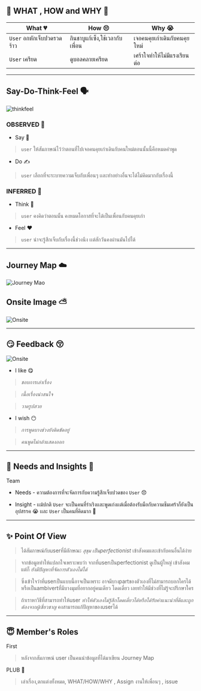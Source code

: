 
## 💭 WHAT , HOW and WHY 💭

| What 💔 | How 😔 | Why 😭|
| ------------- | ------------- | ------------- |
| `User` อกหักเจ็บปวดรวดร้าว | กินชาบูแก้เซ็ง,ใช้เวลากับเพื่อน | เจอคนคุยเก่าเดินกับคนคุยใหม่ |
| `User` เครียด | ดูบอลคลายเครียด | เศร้าใจทำให้ไม่มีแรงเรียนต่อ |

-------
## Say-Do-Think-Feel 🗣️
![thinkfeel](../Design%20Thinking/images/thinkfeel.jpeg)
### OBSERVED 👀
 * Say 💬
 > `user` ให้สัมภาษณ์ไว้ว่าตอนที่ไปเจอคนคุยเก่าเดินกับคนใหม่ตอนนั้นนี้คือหมดคำพูด
 * Do ✍️
 > `user` เลือกที่จะระบายความเจ็บกับเพื่อนๆ เเละทำอย่างอื่นจะได้ไม่คิดมากกับเรื่องนี้
### INFERRED 🤔
 * Think 💭
 > `user` คงคิดว่าตอนนั้น คงหมดโอกาสที่จะได้เป็นเพื่อนกับคนคุยเก่า
 * Feel ❤️
 > `user` น่าจะรู้สึกเจ็บกับเรื่องนี้ช่วงนึง เเต่สักวันคงผ่านมันไปได้
-------
## Journey Map ☁️

![Journey Mao](../Design%20Thinking/images/JourneyMap.jpg)

## Onsite Image ⛅
![Onsite](../Design%20Thinking/images/JourneyMap-onsite.jpg)

-------
## :smirk: Feedback :kissing_closed_eyes:

![Onsite](./images/Journeymap2.jpg)
* I like :yum:
> _ชอบการเล่าเรื่อง_

> _เนื้อเรื่องน่าสนใจ_

> _วาดรูปสวย_

* I wish :no_mouth:
> _การพูดบางช่วงยังติดขัดอยู่_

> _คนพูดไม่กล้าแสดงออก_
-------
## 🤯 Needs and Insights 👀
Team
* Needs - ความต้องการที่จะจัดการกับความรู้สึกเจ็บปวดของ `User` 😞

* Insight - เเม้ปกติ `User` จะเป็นคนที่ร่าเริงเเละพูดเก่งเเต่เมื่อต้องรับมือกับความซึมเศร้าก็ยังเป็นอุปสรรค 😭 เเละ `User` เป็นคนที่คิดมาก 🧠
-------
## ✨ Point Of View 

>ได้สัมภาษณ์กับuserที่มีลักษณะ _สุขุม เป็นperfectionist_ เข้าสังคมและเข้ากับคนอื่นได้ง่าย 

>จากข้อมูลทำให้แปลกใจเพราะพบว่า จากที่userเป็นperfectionist ดูเป็นผู้ใหญ่ เข้าสังคมแต่ก็ _ยังมีปัญหาที่จัดการตัวเองไม่ได้_

>ซึ่งเข้าใจว่าที่userเป็นแบบนี้อาจเป็นเพราะ อาจมีบางpartของตัวเองที่ไม่สามารถบอกใครได้ หรือเป็นambivertที่มีบางมุมที่อยากอยู่คนเดียว โดดเดี่ยว เลยทำให้มีช่วงที่ไม่รู้จะปรึกษาใคร 

>ถ้าเราหาวิธีที่สามารถทำให้user _ทำให้ตัวเองไม่รู้สึกโดดเดี่ยวได้หรือได้รับคำแนะนำที่ดีและถูกต้องจากผู้เชี่ยวชาญ_ คงสามารถแก้ปัญหาของuserได้

-------
## :innocent: Member's Roles
First
> หลังจากสัมภาษณ์ user เป็นคนนำข้อมูลที่ได้มาเขียน Journey Map

PLUB 💫
> เล่าเรื่อง,ตกแต่งทั้งหมด, WHAT/HOW/WHY , Assign งานให้เพื่อนๆ , issue

